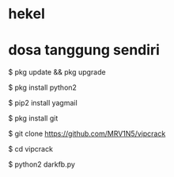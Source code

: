 # hekel
# dosa tanggung sendiri

$ pkg update && pkg upgrade

$ pkg install python2

$ pip2 install yagmail

$ pkg install git

$ git clone https://github.com/MRV1N5/vipcrack

$ cd vipcrack

$ python2 darkfb.py
